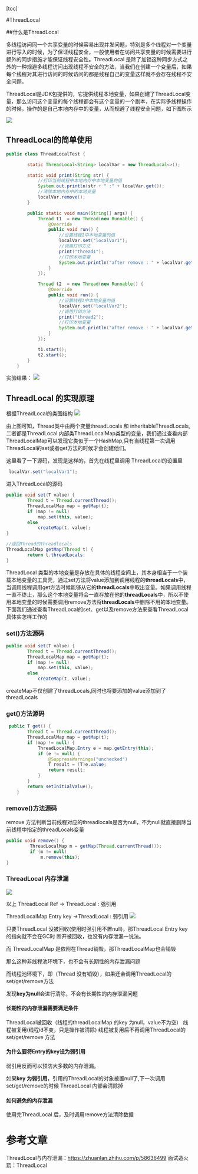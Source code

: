 
[toc]

#ThreadLocal


##什么是ThreadLocal

多线程访问同一个共享变量的时候容易出现并发问题，特别是多个线程对一个变量进行写入的时候，为了保证线程安全，一般使用者在访问共享变量的时候需要进行额外的同步措施才能保证线程安全性。ThreadLocal 是除了加锁这种同步方式之外的一种规避多线程访问出现线程不安全的方法，当我们在创建一个变量后，如果每个线程对其进行访问的时候访问的都是线程自己的变量这样就不会存在线程不安全问题。

ThreadLocal是JDK包提供的，它提供线程本地变量，如果创建了ThreadLocal变量，那么访问这个变量的每个线程都会有这个变量的一个副本，在实际多线程操作的时候，操作的是自己本地内存中的变量，从而规避了线程安全问题，如下图所示

![](images/2021-04-09-16-08-44.png)

## ThreadLocal的简单使用
```java
public class ThreadLocalTest {

        static ThreadLocal<String> localVar = new ThreadLocal<>();

        static void print(String str) {
            //打印当前线程中本地内存中本地变量的值
            System.out.println(str + " :" + localVar.get());
            //清除本地内存中的本地变量
            localVar.remove();
        }

        public static void main(String[] args) {
            Thread t1  = new Thread(new Runnable() {
                @Override
                public void run() {
                    //设置线程1中本地变量的值
                    localVar.set("localVar1");
                    //调用打印方法
                    print("thread1");
                    //打印本地变量
                    System.out.println("after remove : " + localVar.get());
                }
            });

            Thread t2  = new Thread(new Runnable() {
                @Override
                public void run() {
                    //设置线程1中本地变量的值
                    localVar.set("localVar2");
                    //调用打印方法
                    print("thread2");
                    //打印本地变量
                    System.out.println("after remove : " + localVar.get());
                }
            });

            t1.start();
            t2.start();
        }
    }

```

实验结果：
![](images/2021-04-09-16-54-34.png)

## ThreadLocal 的实现原理

根据ThreadLocal的类图结构
![](images/2021-04-09-16-30-53.png)

由上图可知，Thread类中由两个变量threadLocals 和 inheritableThreadLocals,二者都是ThreadLocal 内部类ThreadLocalMap类型的变量，我们通过查看内部ThreadLocalMap可以发现它类似于一个HashMap,只有当线程第一次调用ThreadLocal的set或者get方法的时候才会创建他们。

这里看了一下源码，发现是这样的，首先在线程里调用 ThreadLocal的设置里
```java
 localVar.set("localVar1");
```

进入ThreadLocal的源码
```java
public void set(T value) {
        Thread t = Thread.currentThread();
        ThreadLocalMap map = getMap(t);
        if (map != null)
            map.set(this, value);
        else
            createMap(t, value);
}

//返回Thread的threadlocals
ThreadLocalMap getMap(Thread t) {
        return t.threadLocals;
}
```

ThreadLocal 类型的本地变量是存放在具体的线程空间上，其本身相当于一个装载本地变量的工具壳，通过set方法将value添加到调用线程的**threadLocals**中，当调用线程调用get方法时候能够从它的**threadLocals**中取出变量。如果调用线程一直不终止，那么这个本地变量将会一直存放在他的**threadLocals**中，所以不使用本地变量的时候需要调用remove方法将**threadLocals**中删除不用的本地变量。下面我们通过查看ThreadLocal的set、get以及remove方法来查看ThreadLocal具体实怎样工作的



### set()方法源码
```java
public void set(T value) {
        Thread t = Thread.currentThread();
        ThreadLocalMap map = getMap(t);
        if (map != null)
            map.set(this, value);
        else
            createMap(t, value);
```

createMap不仅创建了threadLocals,同时也将要添加的value添加到了threadLocals

### get()方法源码
```java
 public T get() {
        Thread t = Thread.currentThread();
        ThreadLocalMap map = getMap(t);
        if (map != null) {
            ThreadLocalMap.Entry e = map.getEntry(this);
            if (e != null) {
                @SuppressWarnings("unchecked")
                T result = (T)e.value;
                return result;
            }
        }
        return setInitialValue();
    }
```


### remove()方法源码
remove 方法判断当前线程对应的threadlocals是否为null，不为null就直接删除当前线程中指定的threadLocals变量

```java
public void remove() {
         ThreadLocalMap m = getMap(Thread.currentThread());
         if (m != null)
             m.remove(this);
}
```


### ThreadLocal 内存泄漏



![](images/2021-04-09-19-27-16.png)

以上 ThreadLocal Ref -> ThreadLocal  : 强引用

ThreadLocalMap Entry key ->ThreadLocal : 弱引用
![](images/2021-04-09-19-35-19.png)

只要ThreadLocal 没被回收(使用时强引用不置null)，那ThreadLocal Entry key 的指向就不会在GC时 断开被回收，也没有内存泄漏一说法。


而 ThreadLocalMap 是依附在Thread销毁，那ThreadLocalMap也会销毁

那么这种非线程池环境下，也不会有长期性的内存泄漏问题

而线程池环境下，即（Thread 没有销毁），如果还会调用ThreadLocal的set/get/remove方法

发现**key为null**会进行清除，不会有长期性的内存泄漏问题


#### 长期性的内存泄漏需要满足条件

ThreadLocal被回收（线程的threadLocalMap 的key 为null，value不为空）
线程被复用(线程id不变，只是操作被清除)
线程被复用后不再调用ThreadLocal的 set/get/remove 方法



#### 为什么要将Entry的key设为弱引用
弱引用反而可以预防大多数的内存泄漏。

如果**key 为弱引用**，引用的ThreadLocal的对象被置null了,下一次调用set/get/remove的时候 ThreadLocal 内部会清除掉

#### 如何避免的内存泄漏

使用完ThreadLocal 后，及时调用remove方法清除数据



# 参考文章

ThreadLocal与内存泄漏：https://zhuanlan.zhihu.com/p/58636499
面试造火箭：ThreadLocal
